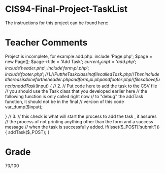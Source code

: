 # CIS94-Final-Project-TaskList

The instructions for this project can be found here:

# Teacher Comments
Project is incomplete, for example add.php:
include 'Page.php';
$page = new Page();
$page->title = 'Add Task';
$current_script = 'add.php';
include 'header.php';
include 'form_tpl.php';
include 'footer.php';
// 1.
// Put the Task class in a file called Task.php
// Then include it here as is done for the header.php and form_tpl.php and footer.php 
// files above
function addTask($input) {
     // 2.
     // Put code here to add the task to the CSV file
    // you should use the Task class that you developed earlier here
    // the following function is only called right now
    // to "debug" the addTask function, it should not be in the final
    // version of this code
    var_dump($input);
    
}
// 3. 
// this check is what will start the process to add the task , it assures
// the process of not printing anything other than the form and a success message
// when the task is successfully added.
if(isset($_POST['submit'])) {
   addTask($_POST); 
}
# Grade
70/100
